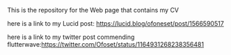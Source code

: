 This is the repository for the Web page that contains my CV

here is a link to my Lucid post: https://lucid.blog/ofoneset/post/1566590517

here is a link to my twitter post commending flutterwave:https://twitter.com/Ofoset/status/1164931268238356481
